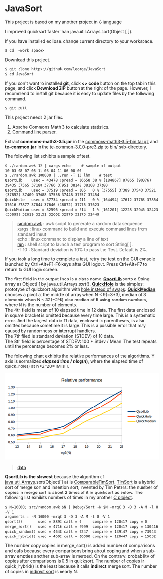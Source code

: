 # JavaSort

This project is based on my another
[project](https://github.com/leorge/qmisort)
in C language.

I improved quicksort faster than java.util.Arrays.sort(Object [ ]).

If you have installed eclipse,
change current directory to your workspace.

    $ cd  <work space>

Download this project.  

    $ git clone https://github.com/leorge/JavaSort
    $ cd JavaSort
If you don't want to installed **git**,
click **<> code** button on the top tab in this page,
and click **Download ZIP** button at the right of the page.
However, I recommend to install git
because it is easy to update files by the following command.  

    $ git pull

This project needs 2 jar files.

1. [Apache Commons Math 3](https://commons.apache.org/math/download_math.cgi)
to calculate statistics.
1. [Command line parser](http://te-code.sourceforge.net/).

Extract **commons-math3-3.5.jar** in the
[commons-math3-3.5-bin.tar.gz](http://www.us.apache.org/dist//commons/math/binaries/commons-math3-3.5-bin.tar.gz)
and **te-common.jar** in the
[te-common-3.0.0-pre3.zip](http://sourceforge.net/projects/te-code/files/latest/download?source=files)
to bin/ sub-directory.  

The following list exhibits a sample of test.

    $ ./random.awk 12 | xargs echo     # sample of output
    10 03 08 07 05 11 03 04 11 06 08 00
    $ ./random.awk 100000 | ./run -T 10 lhm    # test
    QsortLib    usec = 43478 spread = 16658 38 % [184867] 87865 (90076) 39435 37565 37188 37766 37951 38148 38108 37280
    QsortLib    usec = 37519 spread = 105   0 % [37555] 37389 37543 37521 (37852) 37409 37688 37558 37448 37657 37454
    QuickHole   usec = 37734 spread = 111   0 % [164494] 37612 37763 37854 37616 37877 37844 37646 (38872) 37775 37623
    QuickMedian usec = 32596 spread = 314   1 % [161201] 32228 32946 32423 (33899) 32619 32151 32602 32970 32973 32449
> [random.awk](https://github.com/leorge/JavaSort/blob/master/random.awk)
: awk script to generate a random data sequence.  
xargs : linux command to build and execute command lines from standard input  
echo : linux command to  display a line of text  
[run](https://github.com/leorge/JavaSort/blob/master/run)
: shell script to launch a test program to sort String[ ].  
-T 10 : Standard deviation is 10% to pass the **T**est.
Default is 2%.  

If you took a long time to complete a test,
retry the test on the CUI console
launched by Ctrl+Alt+F1-F6 keys after GUI logout.
Press Ctrl+Alt+F7 to return to GUI login screen.  

The first field in the output lines is a class name.
[**QsortLib**](https://github.com/leorge/JavaSort/blob/master/src/com/github/leorge/sort/QsortLib.java)
sorts a String array as Object[ ] by java.util.Arrays.*sort*().
[**QuickHole**](https://github.com/leorge/JavaSort/blob/master/src/com/github/leorge/sort/QuickHole.java)
is the simplest prototype of quicksort algorithm with
[hole instead of swaps](https://github.com/leorge/qmisort/wiki/Hole-instead-of-swaps).
[**QuickMedian**](https://github.com/leorge/JavaSort/blob/master/src/com/github/leorge/sort/QuickMedian.java)
chooses a pivot at the middle of array when N \< 9(=3\*3),
median of 3 elements when N \< 32(=2^5) else median of 5 using random numbers,
where N is the number of elements.  
The 4th field is mean of 10 elapsed time in 12 data.
The first data enclosed in square bracket is omitted because every time large.
This is a systematic error.
And the largest data in 11 data, enclosed in parentheses, is also omitted because sometime it is large.
This is a possible error that may caused by randomness or interrupt handlers.  
The 7th filed is standard deviation (STDEV) of 10 data.  
The 8th field is percentage of STDEV: 100 \* Stdev / Mean.
The test repeats until the percentage becomes 2% or less.

The following chart exhibits the relative performances of the algorithms.
Y axis is normalized ***elapsed time* / *n*log(*n*)**,
where the elapsed time of quick_hole() at N=2^20=1M is 1.

![performance](https://github.com/leorge/JavaSort/blob/master/performance.png)  
> [data](https://github.com/leorge/JavaSort/blob/master/compare.sh)

**QsortLib is the slowest** because the algorithm of
[java.util.Arrays](http://grepcode.com/file/repository.grepcode.com/java/root/jdk/openjdk/7u40-b43/java/util/Arrays.java?av=f).sort(Object[ ] a)
is
[ComparableTimSort](http://grepcode.com/file/repository.grepcode.com/java/root/jdk/openjdk/7u40-b43/java/util/ComparableTimSort.java#ComparableTimSort.sort%28java.lang.Object%5B%5D%29).
[TimSort](https://en.wikipedia.org/wiki/Timsort) is a hybrid sort of merge sort and insertion sort,
invented by Tim Peters:
the number of copies in merge sort is about 2 times of it in quicksort as below.
The following list exhibits numbers of times in my another
[C project](https://github.com/leorge/qmisort/wiki/Hybrid-sort).

    $ N=10000; src/random.awk $N | Debug/Sort -N $N -mrqC 3 -D 3 -A M -l 8 -V 1
    arguments : -N 10000 -mrqC 3 -D 3 -A M -l 8 -V 1
    qsort(3)       usec = 8893 call = 0     compare = 120417 copy = 0
    merge_sort()   usec = 4716 call = 9999  compare = 120417 copy = 130416
    quick_random() usec = 4648 call = 6247  compare = 139147 copy = 73943
    quick_hybrid() usec = 4602 call = 10000 compare = 120447 copy = 15032
The number copy copies in merge_sort() is added number of comparisons and calls
because every comparisons bring about coping and when a sub-array empties another sub-array is merged.
On the contrary, probability of copies after comparisons is 0.5 in quicksort.
The number of copies in quick_hybrid() is the least because it calls **indirect** merge sort.
The number of copies in
[indirect sort](https://github.com/leorge/qmisort/wiki/Indirect-sort)
is nearly N.
